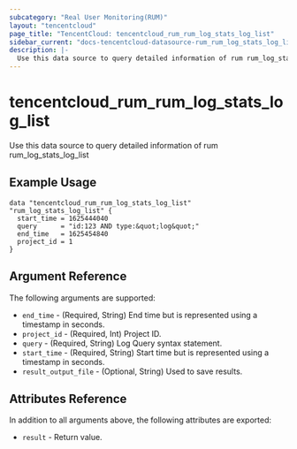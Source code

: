 ```yaml
---
subcategory: "Real User Monitoring(RUM)"
layout: "tencentcloud"
page_title: "TencentCloud: tencentcloud_rum_rum_log_stats_log_list"
sidebar_current: "docs-tencentcloud-datasource-rum_rum_log_stats_log_list"
description: |-
  Use this data source to query detailed information of rum rum_log_stats_log_list
---
```


# tencentcloud_rum_rum_log_stats_log_list

Use this data source to query detailed information of rum rum_log_stats_log_list

## Example Usage

```hcl
data "tencentcloud_rum_rum_log_stats_log_list" "rum_log_stats_log_list" {
  start_time = 1625444040
  query      = "id:123 AND type:&quot;log&quot;"
  end_time   = 1625454840
  project_id = 1
}
```

## Argument Reference

The following arguments are supported:

* `end_time` - (Required, String) End time but is represented using a timestamp in seconds.
* `project_id` - (Required, Int) Project ID.
* `query` - (Required, String) Log Query syntax statement.
* `start_time` - (Required, String) Start time but is represented using a timestamp in seconds.
* `result_output_file` - (Optional, String) Used to save results.

## Attributes Reference

In addition to all arguments above, the following attributes are exported:

* `result` - Return value.



